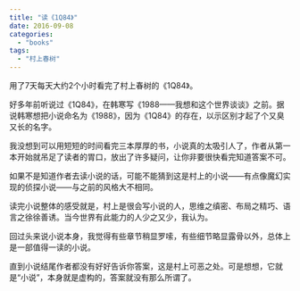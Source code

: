 ```yaml
---
title: "读《1Q84》"
date: 2016-09-08
categories: 
  - "books"
tags: 
  - "村上春树"
---
```


用了7天每天大约2个小时看完了村上春树的《1Q84》。

好多年前听说过《1Q84》，在韩寒写《1988——我想和这个世界谈谈》之前。据说韩寒想把小说命名为《1988》，因为《1Q84》的存在，以示区别才起了个又臭又长的名字。

我没想到可以用短短的时间看完三本厚厚的书，小说真的太吸引人了，作者从第一本开始就吊足了读者的胃口，放出了许多疑问，让你非要很快看完知道答案不可。

如果不是知道作者去读小说的话，可能不能猜到这是村上的小说——有点像魔幻实现的侦探小说——与之前的风格大不相同。

读完小说整体的感受就是，村上是很会写小说的人，思维之缜密、布局之精巧、语言之徐徐善诱。当今世界有此能力的人少之又少，我认为。

回过头来说小说本身，我觉得有些章节稍显罗嗦，有些细节略显露骨以外，总体上是一部值得一读的小说。

直到小说结尾作者都没有好好告诉你答案，这是村上可恶之处。可是想想，它就是“小说”，本身就是虚构的，答案就没有那么所谓了。
